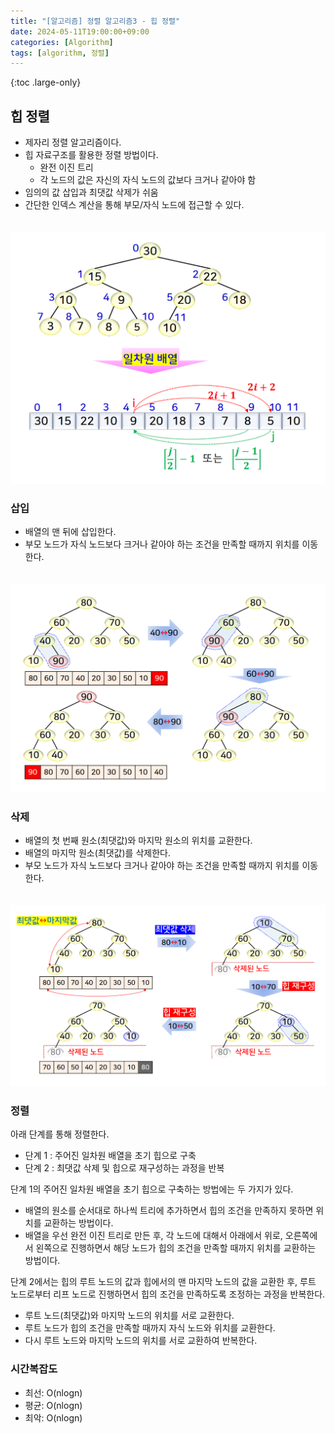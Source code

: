 ```yaml
---
title: "[알고리즘] 정렬 알고리즘3 - 힙 정렬"
date: 2024-05-11T19:00:00+09:00
categories: [Algorithm]
tags: [algorithm, 정렬]
---
```


{:toc .large-only}

## 힙 정렬

- 제자리 정렬 알고리즘이다.
- 힙 자료구조를 활용한 정렬 방법이다.
  - 완전 이진 트리
  - 각 노드의 값은 자신의 자식 노드의 값보다 크거나 같아야 함
- 임의의 값 삽입과 최댓값 삭제가 쉬움
- 간단한 인덱스 계산을 통해 부모/자식 노드에 접근할 수 있다.

<img src="/assets/img/blog/2024-06-07-algorithm-sort3_01.png" style="margin-top:20px;">

### 삽입

- 배열의 맨 뒤에 삽입한다.
- 부모 노드가 자식 노드보다 크거나 같아야 하는 조건을 만족할 때까지 위치를 이동한다.

<img src="/assets/img/blog/2024-06-07-algorithm-sort3_02.png" style="margin-top:20px;">

### 삭제

- 배열의 첫 번째 원소(최댓값)와 마지막 원소의 위치를 교환한다.
- 배열의 마지막 원소(최댓값)를 삭제한다.
- 부모 노드가 자식 노드보다 크거나 같아야 하는 조건을 만족할 때까지 위치를 이동한다.

<img src="/assets/img/blog/2024-06-07-algorithm-sort3_03.png" style="margin-top:20px;">

### 정렬

아래 단계를 통해 정렬한다.

- 단계 1 : 주어진 일차원 배열을 초기 힙으로 구축
- 단계 2 : 최댓값 삭제 및 힙으로 재구성하는 과정을 반복

단계 1의 주어진 일차원 배열을 초기 힙으로 구축하는 방법에는 두 가지가 있다.

- 배열의 원소를 순서대로 하나씩 트리에 추가하면서 힙의 조건을 만족하지 못하면 위치를 교환하는 방법이다.
- 배열을 우선 완전 이진 트리로 만든 후, 각 노드에 대해서 아래에서 위로, 오른쪽에서 왼쪽으로 진행하면서 해당 노드가 힙의 조건을 만족할 때까지 위치를 교환하는 방법이다.

단계 2에서는 힙의 루트 노드의 값과 힙에서의 맨 마지막 노드의 값을 교환한 후, 루트 노드로부터 리프 노드로 진행하면서 힙의 조건을 만족하도록 조정하는 과정을 반복한다.

- 루트 노드(최댓값)와 마지막 노드의 위치를 서로 교환한다.
- 루트 노드가 힙의 조건을 만족할 때까지 자식 노드와 위치를 교환한다.
- 다시 루트 노드와 마지막 노드의 위치를 서로 교환하여 반복한다.

### 시간복잡도

- 최선: O(nlogn)
- 평균: O(nlogn)
- 최악: O(nlogn)
